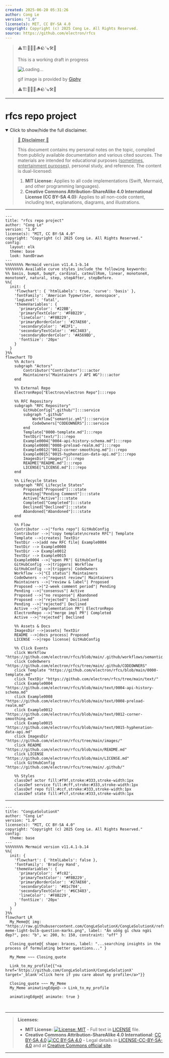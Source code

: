 ```yaml
---
created: 2025-06-20 05:31:26
author: Cong Le
version: "1.0"
license(s): MIT, CC BY-SA 4.0
copyright: Copyright (c) 2025 Cong Le. All Rights Reserved.
source: https://github.com/electron/rfcs
---
```



> ⚠️🏗️🚧🦺🧱🪵🪨🪚🛠️👷
> 
> This is a working draft in progress
> 
> ![Loading...](https://media3.giphy.com/media/v1.Y2lkPTc5MGI3NjExdnM4OXFjNTFnNWRrcXVkYnEwMHE4czI2eXZqbnkydXduaW9iMnVhdiZlcD12MV9pbnRlcm5hbF9naWZfYnlfaWQmY3Q9Zw/TP9QJxgxtcrVvd6dtZ/giphy.gif)
>
> gif image is provided by [Giphy](https://giphy.com)
> 
> ⚠️🏗️🚧🦺🧱🪵🪨🪚🛠️👷


----




# rfcs repo project
<details open>
<summary>Click to show/hide the full disclaimer.</summary>
   
> <ins>📢 **Disclaimer** 🚨</ins>
>
> This document contains my personal notes on the topic,
> compiled from publicly available documentation and various cited sources.
> The materials are intended for educational purposes (<ins>sometimes, entertainment purposes</ins>), personal study, and reference.
> The content is dual-licensed:
> 1. **MIT License:** Applies to all code implementations (Swift, Mermaid, and other programming languages).
> 2. **Creative Commons Attribution-ShareAlike 4.0 International License (CC BY-SA 4.0):** Applies to all non-code content, including text, explanations, diagrams, and illustrations.

</details>


----

```mermaid
---
title: "rfcs repo project"
author: "Cong Le"
version: "1.0"
license(s): "MIT, CC BY-SA 4.0"
copyright: "Copyright (c) 2025 Cong Le. All Rights Reserved."
config:
  layout: elk
  theme: base
  look: handDrawn
---
%%%%%%%% Mermaid version v11.4.1-b.14
%%%%%%%% Available curve styles include the following keywords:
%% basis, bumpX, bumpY, cardinal, catmullRom, linear, monotoneX, monotoneY, natural, step, stepAfter, stepBefore.
%%{
  init: {
    'flowchart': { 'htmlLabels': true, 'curve': 'basis' },
    'fontFamily': 'American Typewriter, monospace',
    'logLevel': 'fatal',
    'themeVariables': {
      'primaryColor': '#22BB',
      'primaryTextColor': '#F8B229',
      'lineColor': '#F8B229',
      'primaryBorderColor': '#27AE60',
      'secondaryColor': '#E2F1',
      'secondaryTextColor': '#6C3483',
      'secondaryBorderColor': '#A569BD',
      'fontSize': '20px'
    }
  }
}%%
flowchart TD
    %% Actors
    subgraph "Actors"
        Contributor("Contributor"):::actor
        Maintainers("Maintainers / API WG"):::actor
    end

    %% External Repo
    ElectronRepo["Electron/electron Repo"]:::repo

    %% RFC Repository
    subgraph "RFC Repository"
        GitHubConfig[".github/"]:::service
        subgraph ".github"
            Workflow["semantic.yml"]:::service
            CodeOwners["CODEOWNERS"]:::service
        end
        Template["0000-template.md"]:::repo
        TextDir["text/"]:::repo
        Example0004["0004-api-history-schema.md"]:::repo
        Example0008["0008-preload-realm.md"]:::repo
        Example0012["0012-corner-smoothing.md"]:::repo
        Example0015["0015-hyphenation-data-api.md"]:::repo
        ImagesDir["images/"]:::repo
        README["README.md"]:::repo
        LICENSE["LICENSE.md"]:::repo
    end

    %% Lifecycle States
    subgraph "RFC Lifecycle States"
        Proposed["Proposed"]:::state
        Pending["Pending Comment"]:::state
        Active["Active"]:::state
        Completed["Completed"]:::state
        Declined["Declined"]:::state
        Abandoned["Abandoned"]:::state
    end

    %% Flow
    Contributor -->|"forks repo"| GitHubConfig
    Contributor -->|"copy template\ncreate RFC"| Template
    Template -->|creates| TextDir
    TextDir -->|add new RFC file| Example0004
    TextDir --> Example0008
    TextDir --> Example0012
    TextDir --> Example0015
    Example0004 -->|"open PR"| GitHubConfig
    GitHubConfig -->|triggers| Workflow
    GitHubConfig -->|triggers| CodeOwners
    Workflow -->|"CI status"| Maintainers
    CodeOwners -->|"request review"| Maintainers
    Maintainers -->|"review & label"| Proposed
    Proposed -->|"2-week comment period"| Pending
    Pending -->|"consensus"| Active
    Proposed -->|"no response"| Abandoned
    Proposed -->|"rejected"| Declined
    Pending -->|"rejected"| Declined
    Active -->|"implementation PR"| ElectronRepo
    ElectronRepo -->|"merge impl PR"| Completed
    Active -->|"rejected"| Declined

    %% Assets & Docs
    ImagesDir -->|assets| TextDir
    README -->|docs process| Proposed
    LICENSE -->|repo license| GitHubConfig

    %% Click Events
    click Workflow "https://github.com/electron/rfcs/blob/main/.github/workflows/semantic.yml"
    click CodeOwners "https://github.com/electron/rfcs/tree/main/.github/CODEOWNERS"
    click Template "https://github.com/electron/rfcs/blob/main/0000-template.md"
    click TextDir "https://github.com/electron/rfcs/tree/main/text/"
    click Example0004 "https://github.com/electron/rfcs/blob/main/text/0004-api-history-schema.md"
    click Example0008 "https://github.com/electron/rfcs/blob/main/text/0008-preload-realm.md"
    click Example0012 "https://github.com/electron/rfcs/blob/main/text/0012-corner-smoothing.md"
    click Example0015 "https://github.com/electron/rfcs/blob/main/text/0015-hyphenation-data-api.md"
    click ImagesDir "https://github.com/electron/rfcs/tree/main/images/"
    click README "https://github.com/electron/rfcs/blob/main/README.md"
    click LICENSE "https://github.com/electron/rfcs/blob/main/LICENSE.md"
    click GitHubConfig "https://github.com/electron/rfcs/tree/main/.github/"

    %% Styles
    classDef actor fill:#f9f,stroke:#333,stroke-width:1px
    classDef service fill:#cff,stroke:#333,stroke-width:1px
    classDef repo fill:#ccf,stroke:#333,stroke-width:1px
    classDef state fill:#fcf,stroke:#333,stroke-width:1px

```

----

<!-- 
```mermaid
%% Current Mermaid version
info
```  -->


```mermaid
---
title: "CongLeSolutionX"
author: "Cong Le"
version: "1.0"
license(s): "MIT, CC BY-SA 4.0"
copyright: "Copyright (c) 2025 Cong Le. All Rights Reserved."
config:
  theme: base
---
%%%%%%%% Mermaid version v11.4.1-b.14
%%{
  init: {
    'flowchart': { 'htmlLabels': false },
    'fontFamily': 'Bradley Hand',
    'themeVariables': {
      'primaryColor': '#fc82',
      'primaryTextColor': '#F8B229',
      'primaryBorderColor': '#27AE60',
      'secondaryColor': '#81c784',
      'secondaryTextColor': '#6C3483',
      'lineColor': '#F8B229',
      'fontSize': '20px'
    }
  }
}%%
flowchart LR
  My_Meme@{ img: "https://raw.githubusercontent.com/CongLeSolutionX/CongLeSolutionX/refs/heads/main/assets/images/My-meme-light-bulb-question-marks.png", label: "Ăn uống gì chưa ngừi đẹp?", pos: "b", w: 200, h: 150, constraint: "off" }

  Closing_quote@{ shape: braces, label: "...searching insights in the process of formulating better questions..." }
    
  My_Meme ~~~ Closing_quote
    
  Link_to_my_profile{{"<a href='https://github.com/CongLeSolutionX/CongLeSolutionX' target='_blank'>Click here if you care about my profile</a>"}}

  Closing_quote ~~~ My_Meme
  My_Meme animatingEdge@--> Link_to_my_profile
  
  animatingEdge@{ animate: true }



```

---
>**Licenses:**
>
>- **MIT License:**  [![License: MIT](https://img.shields.io/badge/License-MIT-yellow.svg)](LICENSE) - Full text in [LICENSE](LICENSE) file.
>- **Creative Commons Attribution-ShareAlike 4.0 International**: [CC BY-SA 4.0](https://creativecommons.org/licenses/by-sa/4.0/) [![CC BY-SA 4.0](https://licensebuttons.net/l/by-sa/4.0/88x31.png)](https://creativecommons.org/licenses/by-sa/4.0/) - Legal details in [LICENSE-CC-BY-SA-4.0](THE_PAST/LICENSE-CC-BY-SA-4.0) and at [Creative Commons official site](https://creativecommons.org/licenses/by-sa/4.0/).
>
---
